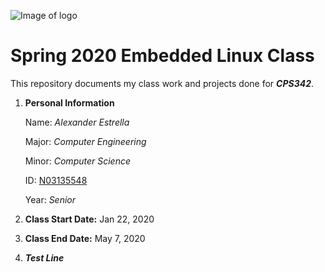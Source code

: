 ![Image of logo](https://www.newpaltz.edu/media/identity/logos/newpaltzlogo.jpg)

# Spring 2020 Embedded Linux Class

This repository documents my class work and projects done for ***CPS342***.

1. **Personal Information**

    Name: *Alexander Estrella*
    
    Major: *Computer Engineering*
    
    Minor: *Computer Science*
    
    ID: [N03135548](https://github.com/aestrella293)
    
    Year: *Senior*
    
2. **Class Start Date:** Jan 22, 2020

3. **Class End Date:** May 7, 2020
    
4. ***Test Line***
